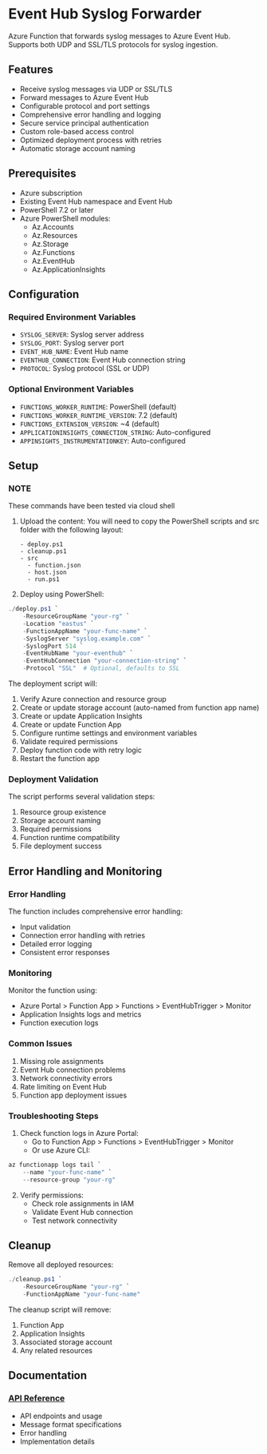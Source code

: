# Event Hub Syslog Forwarder

Azure Function that forwards syslog messages to Azure Event Hub. Supports both UDP and SSL/TLS protocols for syslog ingestion.

## Features
- Receive syslog messages via UDP or SSL/TLS
- Forward messages to Azure Event Hub
- Configurable protocol and port settings
- Comprehensive error handling and logging
- Secure service principal authentication
- Custom role-based access control
- Optimized deployment process with retries
- Automatic storage account naming

## Prerequisites
- Azure subscription
- Existing Event Hub namespace and Event Hub
- PowerShell 7.2 or later
- Azure PowerShell modules:
  - Az.Accounts
  - Az.Resources
  - Az.Storage
  - Az.Functions
  - Az.EventHub
  - Az.ApplicationInsights


## Configuration

### Required Environment Variables
- `SYSLOG_SERVER`: Syslog server address
- `SYSLOG_PORT`: Syslog server port
- `EVENT_HUB_NAME`: Event Hub name
- `EVENTHUB_CONNECTION`: Event Hub connection string
- `PROTOCOL`: Syslog protocol (SSL or UDP)

### Optional Environment Variables
- `FUNCTIONS_WORKER_RUNTIME`: PowerShell (default)
- `FUNCTIONS_WORKER_RUNTIME_VERSION`: 7.2 (default)
- `FUNCTIONS_EXTENSION_VERSION`: ~4 (default)
- `APPLICATIONINSIGHTS_CONNECTION_STRING`: Auto-configured
- `APPINSIGHTS_INSTRUMENTATIONKEY`: Auto-configured

## Setup

### NOTE
These commands have been tested via cloud shell

1. Upload the content:
   You will need to copy the PowerShell scripts and src folder with the following layout:
   ```
   - deploy.ps1
   - cleanup.ps1
   - src
     - function.json
     - host.json
     - run.ps1
   ```

2. Deploy using PowerShell:
```powershell
./deploy.ps1 `
    -ResourceGroupName "your-rg" `
    -Location "eastus" `
    -FunctionAppName "your-func-name" `
    -SyslogServer "syslog.example.com" `
    -SyslogPort 514 `
    -EventHubName "your-eventhub" `
    -EventHubConnection "your-connection-string" `
    -Protocol "SSL"  # Optional, defaults to SSL
```

The deployment script will:
1. Verify Azure connection and resource group
2. Create or update storage account (auto-named from function app name)
3. Create or update Application Insights
4. Create or update Function App
5. Configure runtime settings and environment variables
6. Validate required permissions
7. Deploy function code with retry logic
8. Restart the function app

### Deployment Validation
The script performs several validation steps:
1. Resource group existence
2. Storage account naming
3. Required permissions
4. Function runtime compatibility
5. File deployment success

## Error Handling and Monitoring

### Error Handling
The function includes comprehensive error handling:
- Input validation
- Connection error handling with retries
- Detailed error logging
- Consistent error responses

### Monitoring
Monitor the function using:
- Azure Portal > Function App > Functions > EventHubTrigger > Monitor
- Application Insights logs and metrics
- Function execution logs

### Common Issues
1. Missing role assignments
2. Event Hub connection problems
3. Network connectivity errors
4. Rate limiting on Event Hub
5. Function app deployment issues

### Troubleshooting Steps
1. Check function logs in Azure Portal:
   - Go to Function App > Functions > EventHubTrigger > Monitor
   - Or use Azure CLI:
```powershell
az functionapp logs tail `
    --name "your-func-name" `
    --resource-group "your-rg"
```

2. Verify permissions:
   - Check role assignments in IAM
   - Validate Event Hub connection
   - Test network connectivity

## Cleanup

Remove all deployed resources:
```powershell
./cleanup.ps1 `
    -ResourceGroupName "your-rg" `
    -FunctionAppName "your-func-name"
```

The cleanup script will remove:
1. Function App
2. Application Insights
3. Associated storage account
4. Any related resources

## Documentation

### [API Reference](API-Reference.md)
- API endpoints and usage
- Message format specifications
- Error handling
- Implementation details 